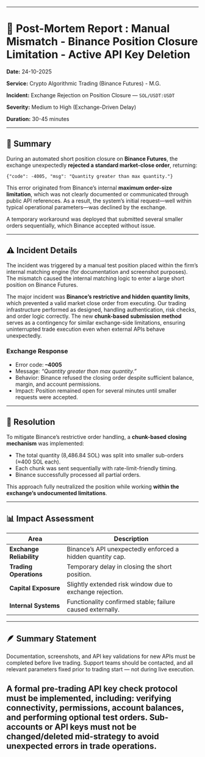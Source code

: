 
---

# 🧾 Post-Mortem Report : Manual Mismatch - Binance Position Closure Limitation - Active API Key Deletion

**Date:** 24-10-2025 

**Service:** Crypto Algorithmic Trading (Binance Futures) - M.G.

**Incident:** Exchange Rejection on Position Closure — `SOL/USDT:USDT`

**Severity:** Medium to High (Exchange-Driven Delay)

**Duration:** 30-45 minutes


---

## 🧩 **Summary**

During an automated short position closure on **Binance Futures**, the exchange unexpectedly **rejected a standard market-close order**, returning:

```
{"code": -4005, "msg": "Quantity greater than max quantity."}
```

This error originated from Binance’s internal **maximum order-size limitation**, which was not clearly documented or communicated through public API references.
As a result, the system’s initial request—well within typical operational parameters—was declined by the exchange.

A temporary workaround was deployed that submitted several smaller orders sequentially, which Binance accepted without issue.

---

## ⚠️ **Incident Details**

The incident was triggered by a manual test position placed within the firm’s internal matching engine (for documentation and screenshot purposes). The mismatch caused the internal matching logic to enter a large short position on Binance Futures.

The major incident was **Binance’s restrictive and hidden quantity limits**, which prevented a valid market close order from executing.
Our trading infrastructure performed as designed, handling authentication, risk checks, and order logic correctly.
The new **chunk-based submission method** serves as a contingency for similar exchange-side limitations, ensuring uninterrupted trade execution even when external APIs behave unexpectedly.

### **Exchange Response**

* Error code: **–4005**
* Message: *“Quantity greater than max quantity.”*
* Behavior: Binance refused the closing order despite sufficient balance, margin, and account permissions.
* Impact: Position remained open for several minutes until smaller requests were accepted.


---

## 🧠 **Resolution**

To mitigate Binance’s restrictive order handling, a **chunk-based closing mechanism** was implemented:

* The total quantity (8,486.84 SOL) was split into smaller sub-orders (≈400 SOL each).
* Each chunk was sent sequentially with rate-limit-friendly timing.
* Binance successfully processed all partial orders.

This approach fully neutralized the position while working **within the exchange’s undocumented limitations**.

---

## 📊 **Impact Assessment**

| Area                     | Description                                                |
| ------------------------ | ---------------------------------------------------------- |
| **Exchange Reliability** | Binance’s API unexpectedly enforced a hidden quantity cap. |
| **Trading Operations**   | Temporary delay in closing the short position.             |
| **Capital Exposure**     | Slightly extended risk window due to exchange rejection.   |
| **Internal Systems**     | Functionality confirmed stable; failure caused externally. |

---

## 🪶 **Summary Statement**

Documentation, screenshots, and API key validations for new APIs must be completed before live trading. Support teams should be contacted, and all relevant parameters fixed prior to trading start — not during live execution. 

 A formal pre-trading API key check protocol must be implemented, including: verifying connectivity, permissions, account balances, and performing optional test orders. Sub-accounts or API keys must not be changed/deleted mid-strategy to avoid unexpected errors in trade operations. 
---
